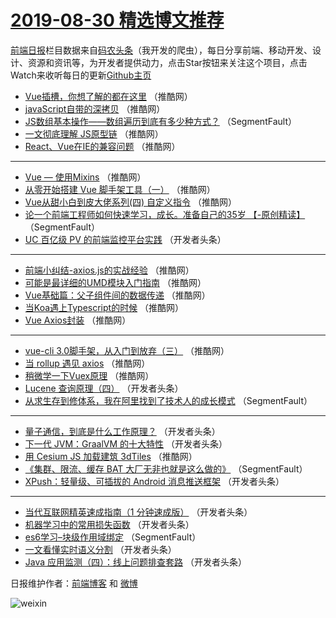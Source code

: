# [2019-08-30 精选博文推荐](https://toutiao.qdkfweb.cn/date/2019/08/30)

[前端日报](https://qdkfweb.cn/c/news)栏目数据来自[码农头条](https://toutiao.qdkfweb.cn/)（我开发的爬虫），每日分享前端、移动开发、设计、资源和资讯等，为开发者提供动力，点击Star按钮来关注这个项目，点击Watch来收听每日的更新[Github主页](https://github.com/kujian/frontendDaily)
* [Vue插槽，你想了解的都在这里](https://toutiao.qdkfweb.cn/123206.html) （推酷网）
* [javaScript自带的深拷贝](https://toutiao.qdkfweb.cn/123181.html) （推酷网）
* [JS数组基本操作——数组遍历到底有多少种方式？](https://toutiao.qdkfweb.cn/123096.html) （SegmentFault）
* [一文彻底理解 JS原型链](https://toutiao.qdkfweb.cn/123192.html) （推酷网）
* [React、Vue在IE的兼容问题](https://toutiao.qdkfweb.cn/123208.html) （推酷网）

***
* [Vue — 使用Mixins](https://toutiao.qdkfweb.cn/123204.html) （推酷网）
* [从零开始搭建 Vue 脚手架工具（一）](https://toutiao.qdkfweb.cn/123195.html) （推酷网）
* [Vue从甜小白到皮大佬系列(四) 自定义指令](https://toutiao.qdkfweb.cn/123196.html) （推酷网）
* [论一个前端工程师如何快速学习，成长。准备自己的35岁     【-原创精读】](https://toutiao.qdkfweb.cn/123095.html) （SegmentFault）
* [UC 百亿级 PV 的前端监控平台实践](https://toutiao.qdkfweb.cn/123127.html) （开发者头条）

***
* [前端小纠结-axios.js的实战经验](https://toutiao.qdkfweb.cn/123191.html) （推酷网）
* [可能是最详细的UMD模块入门指南](https://toutiao.qdkfweb.cn/123207.html) （推酷网）
* [Vue基础篇：父子组件间的数据传递](https://toutiao.qdkfweb.cn/123185.html) （推酷网）
* [当Koa遇上Typescript的时候](https://toutiao.qdkfweb.cn/123186.html) （推酷网）
* [Vue Axios封装](https://toutiao.qdkfweb.cn/123199.html) （推酷网）

***
* [vue-cli 3.0脚手架，从入门到放弃（三）](https://toutiao.qdkfweb.cn/123187.html) （推酷网）
* [当 rollup 遇见 axios](https://toutiao.qdkfweb.cn/123189.html) （推酷网）
* [稍微学一下Vuex原理](https://toutiao.qdkfweb.cn/123179.html) （推酷网）
* [Lucene 查询原理（四）](https://toutiao.qdkfweb.cn/123126.html) （开发者头条）
* [从求生存到修体系，我在阿里找到了技术人的成长模式](https://toutiao.qdkfweb.cn/123105.html) （SegmentFault）

***
* [量子通信，到底是什么工作原理？](https://toutiao.qdkfweb.cn/123147.html) （开发者头条）
* [下一代 JVM：GraalVM 的十大特性](https://toutiao.qdkfweb.cn/123116.html) （开发者头条）
* [用 Cesium JS 加载建筑 3dTiles](https://toutiao.qdkfweb.cn/123180.html) （推酷网）
* [《集群、限流、缓存 BAT 大厂无非也就是这么做的》](https://toutiao.qdkfweb.cn/123106.html) （SegmentFault）
* [XPush：轻量级、可插拔的 Android 消息推送框架](https://toutiao.qdkfweb.cn/123151.html) （开发者头条）

***
* [当代互联网精英速成指南（1 分钟速成版）](https://toutiao.qdkfweb.cn/123117.html) （开发者头条）
* [机器学习中的常用损失函数](https://toutiao.qdkfweb.cn/123128.html) （开发者头条）
* [es6学习&#8211;块级作用域绑定](https://toutiao.qdkfweb.cn/123107.html) （SegmentFault）
* [一文看懂实时语义分割](https://toutiao.qdkfweb.cn/123153.html) （开发者头条）
* [Java 应用监测（四）：线上问题排查套路](https://toutiao.qdkfweb.cn/123118.html) （开发者头条）

日报维护作者：[前端博客](https://qdkfweb.cn/) 和 [微博](https://qdkfweb.cn/go/weibo)

![weixin](https://user-images.githubusercontent.com/3055447/38468989-651132ac-3b80-11e8-8e6b-15122322a9d7.png)